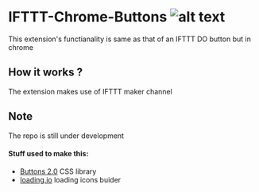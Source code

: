 # IFTTT-Chrome-Buttons ![alt text](https://raw.githubusercontent.com/rj-vinodh/IFTTT-Chrome-Buttons/master/v2.png "Logo Title Text 1")
This extension's functianality is same as that of an IFTTT DO button but in chrome

## How it works ?
The extension makes use of IFTTT maker channel

## Note
The repo is still under development


#### Stuff used to make this:
 * [Buttons 2.0](https://github.com/alexwolfe/Buttons/) CSS library
 * [loading.io](http://loading.io/) loading icons buider
